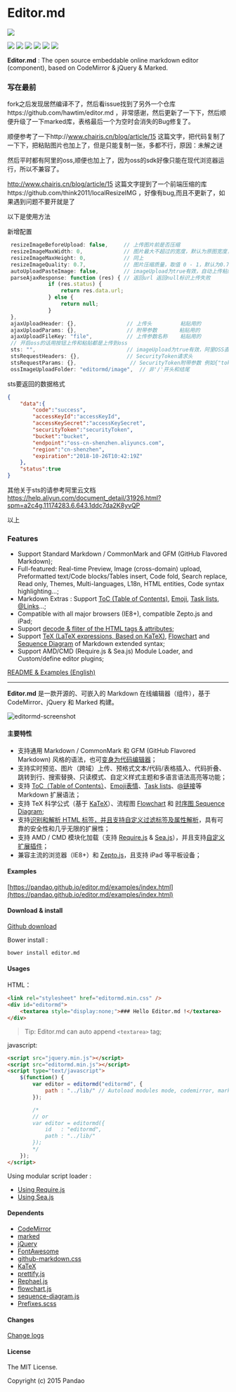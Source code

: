 # Editor.md

![](https://pandao.github.io/editor.md/images/logos/editormd-logo-180x180.png)

![](https://img.shields.io/github/stars/pandao/editor.md.svg)
![](https://img.shields.io/github/forks/pandao/editor.md.svg)
![](https://img.shields.io/github/tag/pandao/editor.md.svg)
![](https://img.shields.io/github/release/pandao/editor.md.svg)
![](https://img.shields.io/github/issues/pandao/editor.md.svg)
![](https://img.shields.io/bower/v/editor.md.svg)

**Editor.md** : The open source embeddable online markdown editor (component), based on CodeMirror & jQuery & Marked.

### 写在最前

   fork之后发现居然编译不了，然后看issue找到了另外一个仓库https://github.com/hawtim/editor.md ，非常感谢，然后更新了一下下，然后顺便升级了一下marked库，表格最后一个为空时会消失的Bug修复了。  
     
   顺便参考了一下http://www.chairis.cn/blog/article/15 这篇文字，把代码复制了一下下，把粘贴图片也加上了，但是只能复制一张，多都不行，原因：未解之谜
   
   然后平时都有阿里的oss,顺便也加上了，因为oss的sdk好像只能在现代浏览器运行，所以不兼容了。
     
   http://www.chairis.cn/blog/article/15 这篇文字提到了一个前端压缩的库https://github.com/think2011/localResizeIMG ，好像有bug,而且不更新了，如果遇到问题不要开就是了  
   
   以下是使用方法
   
   新增配置
   ```javascript
    resizeImageBeforeUpload: false,     // 上传图片前是否压缩
    resizeImageMaxWidth: 0,             // 图片最大不超过的宽度，默认为原图宽度，高度不设时会适应宽度。
    resizeImageMaxHeight: 0,            // 同上
    resizeImageQuality: 0.7,            // 图片压缩质量，取值 0 - 1，默认为0.7
    autoUploadPasteImage: false,        // imageUpload为true有效，自动上传粘贴的图片
    parseAjaxResponse: function (res) {	// 返回url 返回null标识上传失败
                if (res.status) {
                    return res.data.url;
                } else {
                    return null;
                }
    },
    ajaxUploadHeader: {},                // 上传头         粘贴用的
    ajaxUploadParams: {},                // 附带参数       粘贴用的
    ajaxUploadFileKey: "file",           // 上传参数名称    粘贴用的
    // 开启oss的话用按钮上传和粘贴都是上传到oss
	sts: "",                             // imageUpload为true有效，阿里OSS直连上传Token服务器地址，优先级高于imageUploadURL
    stsRequestHeaders: {},               // SecurityToken请求头
    stsRequestParams: {},                 // SecurityToken附带参数 例如{"token":"helloworld"}
    ossImageUploadFolder: "editormd/image",  // 非'/'开头和结尾
   ```  
   
   sts要返回的数据格式
   ```json
   {
       "data":{
           "code":"success",    
           "accessKeyId":"accessKeyId",
           "accessKeySecret":"accessKeySecret",
           "securityToken":"securityToken",
           "bucket":"bucket",
           "endpoint":"oss-cn-shenzhen.aliyuncs.com",
           "region":"cn-shenzhen",
           "expiration":"2018-10-26T10:42:19Z"
       },
       "status":true
   }
   ```

    
其他关于sts的请参考阿里云文档 https://help.aliyun.com/document_detail/31926.html?spm=a2c4g.11174283.6.643.1ddc7da2K8yvQP

以上

### Features

- Support Standard Markdown / CommonMark and GFM (GitHub Flavored Markdown);
- Full-featured: Real-time Preview, Image (cross-domain) upload, Preformatted text/Code blocks/Tables insert, Code fold, Search replace, Read only, Themes, Multi-languages, L18n, HTML entities, Code syntax highlighting...;
- Markdown Extras : Support [ToC (Table of Contents)](https://pandao.github.io/editor.md/examples/toc.html), [Emoji](https://pandao.github.io/editor.md/examples/emoji.html), [Task lists](https://pandao.github.io/editor.md/examples/task-lists.html), [@Links](https://pandao.github.io/editor.md/examples/@links.html)...;
- Compatible with all major browsers (IE8+), compatible Zepto.js and iPad;
- Support [decode & fliter of the HTML tags & attributes](https://pandao.github.io/editor.md/examples/html-tags-decode.html);
- Support [TeX (LaTeX expressions, Based on KaTeX)](https://pandao.github.io/editor.md/examples/katex.html), [Flowchart](https://pandao.github.io/editor.md/examples/flowchart.html) and [Sequence Diagram](https://pandao.github.io/editor.md/examples/sequence-diagram.html) of Markdown extended syntax;
- Support AMD/CMD (Require.js & Sea.js) Module Loader, and Custom/define editor plugins;

[README & Examples (English)](https://pandao.github.io/editor.md/en.html)
  

--------

**Editor.md** 是一款开源的、可嵌入的 Markdown 在线编辑器（组件），基于 CodeMirror、jQuery 和 Marked 构建。

![editormd-screenshot](https://pandao.github.io/editor.md/examples/images/editormd-screenshot.png "editormd-screenshot")

#### 主要特性

- 支持通用 Markdown / CommonMark 和 GFM (GitHub Flavored Markdown) 风格的语法，也可[变身为代码编辑器](https://pandao.github.io/editor.md/examples/change-mode.html)；
- 支持实时预览、图片（跨域）上传、预格式文本/代码/表格插入、代码折叠、跳转到行、搜索替换、只读模式、自定义样式主题和多语言语法高亮等功能；
- 支持 [ToC（Table of Contents）](https://pandao.github.io/editor.md/examples/toc.html)、[Emoji表情](https://pandao.github.io/editor.md/examples/emoji.html)、[Task lists](https://pandao.github.io/editor.md/examples/task-lists.html)、[@链接](https://pandao.github.io/editor.md/examples/@links.html)等 Markdown 扩展语法；
- 支持 TeX 科学公式（基于 [KaTeX](https://pandao.github.io/editor.md/examples/katex.html)）、流程图 [Flowchart](https://pandao.github.io/editor.md/examples/flowchart.html) 和 [时序图 Sequence Diagram](https://pandao.github.io/editor.md/examples/sequence-diagram.html);
- 支持[识别和解析 HTML 标签，并且支持自定义过滤标签及属性解析](https://pandao.github.io/editor.md/examples/html-tags-decode.html)，具有可靠的安全性和几乎无限的扩展性；
- 支持 AMD / CMD 模块化加载（支持 [Require.js](https://pandao.github.io/editor.md/examples/use-requirejs.html) & [Sea.js](https://pandao.github.io/editor.md/examples/use-seajs.html)），并且支持[自定义扩展插件](https://pandao.github.io/editor.md/examples/define-plugin.html)；
- 兼容主流的浏览器（IE8+）和 [Zepto.js](https://pandao.github.io/editor.md/examples/use-zepto.html)，且支持 iPad 等平板设备；

#### Examples

[https://pandao.github.io/editor.md/examples/index.html](https://pandao.github.io/editor.md/examples/index.html)

#### Download & install

[Github download](https://github.com/pandao/editor.md/archive/master.zip)

Bower install :

```shell
bower install editor.md
```

#### Usages

HTML：

```html
<link rel="stylesheet" href="editormd.min.css" />
<div id="editormd">
    <textarea style="display:none;">### Hello Editor.md !</textarea>
</div>
```

> Tip: Editor.md can auto append `<textarea>` tag;

javascript:

```html
<script src="jquery.min.js"></script>
<script src="editormd.min.js"></script>
<script type="text/javascript">
    $(function() {
        var editor = editormd("editormd", {
            path : "../lib/" // Autoload modules mode, codemirror, marked... dependents libs path
        });

        /*
        // or
        var editor = editormd({
            id   : "editormd",
            path : "../lib/"
        });
        */
    });
</script>
```

Using modular script loader :

- [Using Require.js](https://github.com/pandao/editor.md/tree/master/examples/use-requirejs.html)
- [Using Sea.js](https://github.com/pandao/editor.md/tree/master/examples/use-seajs.html)

#### Dependents

- [CodeMirror](http://codemirror.net/ "CodeMirror")
- [marked](https://github.com/chjj/marked "marked")
- [jQuery](http://jquery.com/ "jQuery")
- [FontAwesome](http://fontawesome.io/ "FontAwesome")
- [github-markdown.css](https://github.com/sindresorhus/github-markdown-css "github-markdown.css")
- [KaTeX](http://khan.github.io/KaTeX/ "KaTeX")
- [prettify.js](http://code.google.com/p/google-code-prettify/ "prettify.js")
- [Rephael.js](http://raphaeljs.com/ "Rephael.js")
- [flowchart.js](http://adrai.github.io/flowchart.js/ "flowchart.js")
- [sequence-diagram.js](http://bramp.github.io/js-sequence-diagrams/ "sequence-diagram.js")
- [Prefixes.scss](https://github.com/pandao/prefixes.scss "Prefixes.scss")

#### Changes

[Change logs](https://github.com/pandao/editor.md/blob/master/CHANGE.md)

#### License

The MIT License.

Copyright (c) 2015 Pandao
